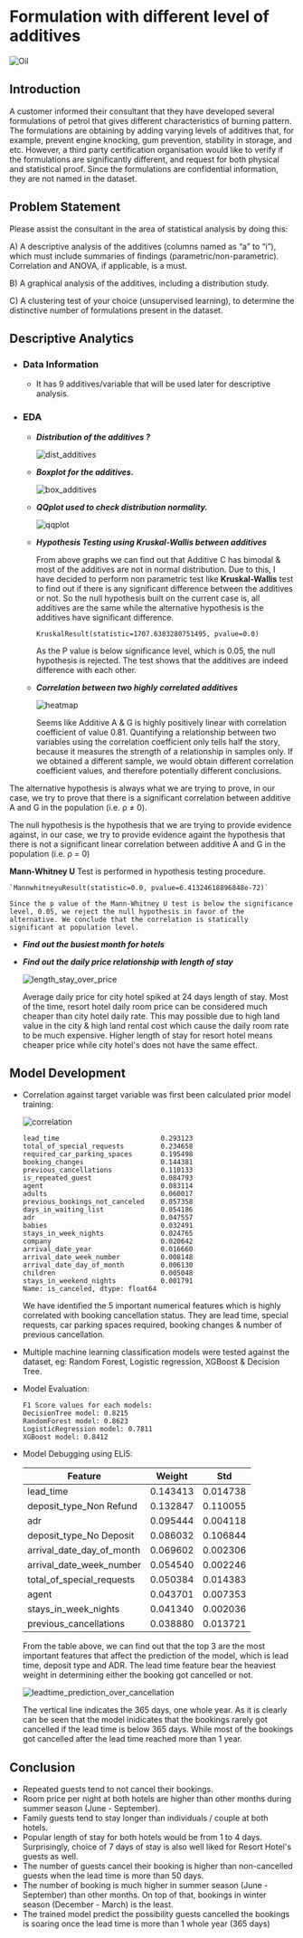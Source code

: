 # Formulation with different level of additives

![Oil](https://upload.wikimedia.org/wikipedia/commons/6/68/SIGAUS_aceite.jpg)
## Introduction

A customer informed their consultant that they have developed several formulations of petrol that gives different characteristics of burning pattern. The formulations are obtaining by adding varying levels of additives that, for example, prevent engine knocking, gum prevention, stability in storage, and etc. However, a third party certification organisation would like to verify if the formulations are significantly different, and request for both physical and statistical proof. Since the formulations are confidential information, they are not named in the dataset.

## Problem Statement
Please assist the consultant in the area of statistical analysis by doing this:

A) A descriptive analysis of the additives (columns named as “a” to “i”), which must include summaries of findings (parametric/non-parametric). Correlation and ANOVA, if applicable, is a must.

B) A graphical analysis of the additives, including a distribution study.

C) A clustering test of your choice (unsupervised learning), to determine the distinctive number of formulations present in the dataset.

## Descriptive Analytics

- ### Data Information
  - It has 9 additives/variable that will be used later for descriptive analysis.
    
- ### EDA
  - **_Distribution of the additives ?_**
 
    ![dist_additives](https://user-images.githubusercontent.com/63250608/173683738-731986b3-6c0c-4b4d-bf66-30d22a0f54ad.png)

  - **_Boxplot for the additives._**
   
    ![box_additives](https://user-images.githubusercontent.com/63250608/173684012-f9c33aa4-4330-40a8-937e-52b5024d603f.png)
    
  - **_QQplot used to check distribution normality._**
  
    ![qqplot](https://user-images.githubusercontent.com/63250608/173684200-b4c28396-bea8-4e27-b3c9-c0ae2aa3e25a.png)
    
  - **_Hypothesis Testing using Kruskal-Wallis between additives_**

    From above graphs we can find out that Additive C has bimodal & most of the additives are not in normal distribution. Due to this, I have decided to perform non parametric test like **Kruskal-Wallis** test to find out if there is any significant difference between the additives or not. So the null hypothesis built on the current case is, all additives are the same while the alternative hypothesis is the additives have significant difference. 
  
    `KruskalResult(statistic=1707.6383280751495, pvalue=0.0)`
    
    As the P value is below significance level, which is 0.05, the null hypothesis is rejected. The test shows that the additives are indeed difference with each other. 
    
  - **_Correlation between two highly correlated additives_**

    ![heatmap](https://user-images.githubusercontent.com/63250608/173684797-e70e96d0-3ab2-46ac-9f5a-a523d5222cb9.png)
    
    Seems like Additive A & G is highly positively linear with correlation coefficient of value 0.81. Quantifying a relationship between two variables using the correlation coefficient only tells half the story, because it measures the strength of a relationship in samples only. If we obtained a different sample, we would obtain different correlation coefficient values, and therefore potentially different conclusions. 

The alternative hypothesis is always what we are trying to prove, in our case, we try to prove that there is a significant correlation between additive A and G in the population (i.e. ρ ≠ 0).

The null hypothesis is the hypothesis that we are trying to provide evidence against, in our case, we try to provide evidence againt the hypothesis that there is not a significant linear correlation between additive A and G in the population (i.e. ρ = 0)

**Mann-Whitney U** Test is performed in hypothesis testing procedure.

    `MannwhitneyuResult(statistic=0.0, pvalue=6.41324618896848e-72)`
    
    Since the p value of the Mann-Whitney U test is below the significance level, 0.05, we reject the null hypothesis in favor of the alternative. We conclude that the correlation is statically significant at population level.
    
  - **_Find out the busiest month for hotels_**

   
    
  - **_Find out the daily price relationship with length of stay_**
    
    ![length_stay_over_price](https://user-images.githubusercontent.com/63250608/165355842-bf26de5b-1b74-4a2b-b9cf-3f758691a130.png)

    Average daily price for city hotel spiked at 24 days length of stay. Most of the time, resort hotel daily room price can be considered much cheaper than city hotel daily rate. This may possible due to high land value in the city & high land rental cost which cause the daily room rate to be much expensive. Higher length of stay for resort hotel means cheaper price while city hotel's does not have the same effect.
    

## Model Development
  - Correlation against target variable was first been calculated prior model training:

    ![correlation](https://user-images.githubusercontent.com/63250608/165358574-dd342176-8d06-4d0f-87e7-56cfc6c46c49.png)

    ```
    lead_time                         0.293123
    total_of_special_requests         0.234658
    required_car_parking_spaces       0.195498
    booking_changes                   0.144381
    previous_cancellations            0.110133
    is_repeated_guest                 0.084793
    agent                             0.083114
    adults                            0.060017
    previous_bookings_not_canceled    0.057358
    days_in_waiting_list              0.054186
    adr                               0.047557
    babies                            0.032491
    stays_in_week_nights              0.024765
    company                           0.020642
    arrival_date_year                 0.016660
    arrival_date_week_number          0.008148
    arrival_date_day_of_month         0.006130
    children                          0.005048
    stays_in_weekend_nights           0.001791
    Name: is_canceled, dtype: float64
    ```
    
    We have identified the 5 important numerical features which is highly correlated with booking cancellation status. They are lead time, special requests, car parking spaces required, booking changes & number of previous cancellation.
    
  - Multiple machine learning classification models were tested against the dataset, eg: Random Forest, Logistic regression, XGBoost & Decision Tree.
    
  - Model Evaluation:
    
    ```
    F1 Score values for each models:
    DecisionTree model: 0.8215
    RandomForest model: 0.8623
    LogisticRegression model: 0.7811
    XGBoost model: 0.8412
    ```
  
  - Model Debugging using ELI5:

    | Feature | Weight | Std |
    | --- | --- | --- |
    | lead_time | 0.143413 | 0.014738 |
    | deposit_type_Non Refund |	0.132847 |	0.110055 |
    |	adr |	0.095444 | 0.004118 |
    |	deposit_type_No Deposit |	0.086032 |	0.106844 |
    |	arrival_date_day_of_month |	0.069602 |	0.002306 |
    |	arrival_date_week_number |	0.054540 |	0.002246 |
    |	total_of_special_requests |	0.050384 |	0.014383 |
    |	agent |	0.043701 |	0.007353 |
    |	stays_in_week_nights |	0.041340 |	0.002036 |
    |	previous_cancellations |	0.038880 |	0.013721 |
    
    From the table above, we can find out that the top 3 are the most important features that affect the prediction of the model, which is lead time, deposit type and ADR. The lead time feature bear the heaviest weight in determining either the booking got cancelled or not.
    
    ![leadtime_prediction_over_cancellation](https://user-images.githubusercontent.com/63250608/165361342-e1893c89-8a00-4ddb-aa95-16786c9418c3.png)

    The vertical line indicates the 365 days, one whole year. As it is clearly can be seen that the model inidicates that the bookings rarely got cancelled if the lead time is below 365 days. While most of the bookings got cancelled after the lead time reached more than 1 year.
    
## Conclusion
 
  - Repeated guests tend to not cancel their bookings.
  - Room price per night at both hotels are higher than other months during summer season (June - September).
  - Family guests tend to stay longer than individuals / couple at both hotels.
  - Popular length of stay for both hotels would be from 1 to 4 days. Surprisingly, choice of 7 days of stay is also well liked for Resort Hotel's guests as well.
  - The number of guests cancel their booking is higher than non-cancelled guests when the lead time is more than 50 days.
  - The number of booking is much higher in summer season (June - September) than other months. On top of that, bookings in winter season (December - March) is the least.
  - The trained model predict the possibility guests cancelled the bookings is soaring once the lead time is more than 1 whole year (365 days)

